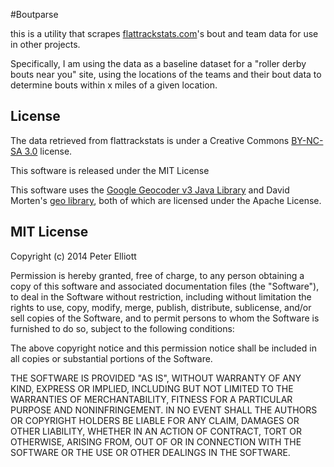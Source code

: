 #Boutparse

this is a utility that scrapes [flattrackstats.com](http://flattrackstats.com)'s bout and team data for use in other projects.

Specifically, I am using the data as a baseline dataset for a "roller derby bouts near you" site, using the locations of the teams and their bout data to determine bouts within x miles of a given location.

## License
The data retrieved from flattrackstats is under a Creative Commons [BY-NC-SA 3.0](http://creativecommons.org/licenses/by-nc-sa/3.0/us/) license.

This software is released under the MIT License

This software uses the [Google Geocoder v3 Java Library](https://code.google.com/p/geocoder-java) and David Morten's [geo library](https://github.com/davidmoten/geo), both of which are licensed under the Apache License.

## MIT License

Copyright (c) 2014 Peter Elliott 

Permission is hereby granted, free of charge, to any person obtaining a copy
of this software and associated documentation files (the "Software"), to deal
in the Software without restriction, including without limitation the rights
to use, copy, modify, merge, publish, distribute, sublicense, and/or sell
copies of the Software, and to permit persons to whom the Software is
furnished to do so, subject to the following conditions:

The above copyright notice and this permission notice shall be included in
all copies or substantial portions of the Software.

THE SOFTWARE IS PROVIDED "AS IS", WITHOUT WARRANTY OF ANY KIND, EXPRESS OR
IMPLIED, INCLUDING BUT NOT LIMITED TO THE WARRANTIES OF MERCHANTABILITY,
FITNESS FOR A PARTICULAR PURPOSE AND NONINFRINGEMENT. IN NO EVENT SHALL THE
AUTHORS OR COPYRIGHT HOLDERS BE LIABLE FOR ANY CLAIM, DAMAGES OR OTHER
LIABILITY, WHETHER IN AN ACTION OF CONTRACT, TORT OR OTHERWISE, ARISING FROM,
OUT OF OR IN CONNECTION WITH THE SOFTWARE OR THE USE OR OTHER DEALINGS IN
THE SOFTWARE.

